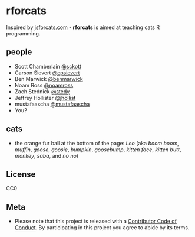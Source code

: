 rforcats
=======

Inspired by [jsforcats.com](http://jsforcats.com/) - __rforcats__ is aimed at teaching cats R programming.

## people

* Scott Chamberlain [@sckott](https://github.com/sckott)
* Carson Sievert [@cpsievert](https://github.com/cpsievert)
* Ben Marwick [@benmarwick](https://github.com/benmarwick)
* Noam Ross [@noamross](https://github.com/noamross)
* Zach Stednick [@stedy](https://github.com/stedy)
* Jeffrey Hollister [@jhollist](https://github.com/jhollist)
* mustafaascha [@mustafaascha](https://github.com/mustafaascha)
* You?

## cats

* the orange fur ball at the bottom of the page: _Leo_ (aka _boom boom_, _muffin_, _goose_, _goosie_, _bumpkin_, _goosebump_, _kitten face_, _kitten butt_, _monkey_, _saba_, and _no no_)

## License

CC0

## Meta

* Please note that this project is released with a [Contributor Code of Conduct](CONDUCT.md). By participating in this project you agree to abide by its terms.
